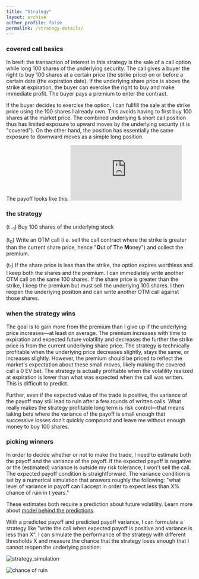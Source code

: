 ```yaml
---
title: "Strategy"
layout: archive
author_profile: false
permalink: /strategy-details/
---
```


### covered call basics
In breif: the transaction of interest in this strategy is the sale of a call option while long 100 shares of the underlying security.  The call gives a buyer the right to buy 100 shares at a certain price (the strike price) on or before a certain date (the expiration date).  If the underlying share price is above the strike at expiration, the buyer can exercise the right to buy and make immediate profit.  The buyer pays a premium to enter the contract.  

If the buyer decides to exercise the option, I can fullfill the sale at the strike price using the 100 shares I already own. This avoids having to first buy 100 shares at the market price.  The combined underlying & short call position thus has limited exposure to upward moves by the underlying security (it is "covered"). On the other hand, the position has essentially the same exposure to downward moves as a simple long position.

The payoff looks like this: ![covered_call_payoff.pdf](https://github.com/arkm97/covered-calls/files/7270295/covered_call_payoff.pdf)

### the strategy
(t<sub> -1</sub>) Buy 100 shares of the underlying stock

(t<sub>0</sub>) Write an OTM call (i.e. sell the call contract where the strike is greater than the current share price, hence "**O**ut of **T**he **M**oney") and collect the premium.  

(t<sub>1</sub>)
If the share price is less than the strike, the option expires worthless and I keep both the shares and the premium.  I can immediately write another OTM call on the same 100 shares.
If the share price is greater than the strike, I keep the premium but must sell the underlying 100 shares.  I then reopen the underlying position and can write another OTM call against those shares.  

### when the strategy wins 
The goal is to gain more from the premium than I give up if the underlying price increases—at least on average.  The premium increases with time to expiration and expected future volatility and decreases the further the strike price is from the current underlying share price.  The strategy is technically profitable when the underlying price decreases slightly, stays the same, or increases slightly.  However, the premium should be priced to reflect the market's expectation about these small moves, likely making the covered call a 0 EV bet.  The strategy is actually profitable when the volatility realized at expiration is lower than what was expected when the call was written.  This is difficult to predict.

Further, even if the expected value of the trade is positive, the variance of the payoff may still lead to ruin after a few rounds of written calls.  What really makes the strategy profitable long term is risk control—that means taking bets where the variance of the payoff is small enough that successive losses don't quickly compound and leave me without enough money to buy 100 shares.

### picking winners
In order to decide whether or not to make the trade, I need to estimate both the payoff and the variance of the payoff.  If the expected payoff is negative or the (estimated) variance is outside my risk tolerance, I won't sell the call.  The expected payoff condition is straightforward.  The variance condition is set by a numerical simulation that answers roughly the following: "what level of variance in payoff can I accept in order to expect less than X% chance of ruin in t years."  

These estimates both require a prediction about future volatility.  Learn more about [model behind the predictions](https://arkm97.github.io/covered-calls/volatility-model/).

With a predicted payoff and predicted payoff variance, I can formulate a strategy like "write the call when expected payoff is positive and variance is less than X".  I can simulate the performance of the strategy with different thresholds X and measure the chance that the strategy loses enough that I cannot reopen the underlying position:

![strategy_simulation](https://user-images.githubusercontent.com/22861412/149824581-7566ab93-1ffd-4655-bb2f-fd5201f48849.png)

![chance of ruin](https://user-images.githubusercontent.com/22861412/150592577-f7b7eb54-598b-4835-aafe-2d68203053e3.jpeg)
